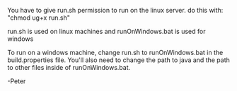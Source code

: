 You have to give run.sh permission to run on the linux server.  do this with:
  "chmod ug+x run.sh"

run.sh is used on linux machines and runOnWindows.bat is used for windows

To run on a windows machine, change run.sh to runOnWindows.bat in the 
  build.properties file.  You'll also need to change the path to java
  and the path to other files inside of runOnWindows.bat.
  
-Peter